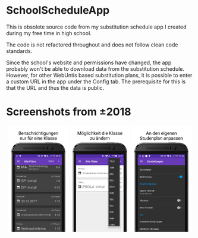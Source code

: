 # SchoolScheduleApp
This is obsolete source code from my substitution schedule app I created during my free time in high school.

The code is not refactored throughout and does not follow clean code standards. 

Since the school's website and permissions have changed, the app probably won't be able to download data from the substitution schedule.
However, for other WebUntis based substitution plans, it is possible to enter a custom URL in the app under the Config tab.
The prerequisite for this is that the URL and thus the data is public.

# Screenshots from ±2018
<p align="middle">
  <img src="Screenshot0.png" width="32%" />
  <img src="Screenshot1.png" width="32%" /> 
  <img src="Screenshot2.png" width="32%" />
</p>
